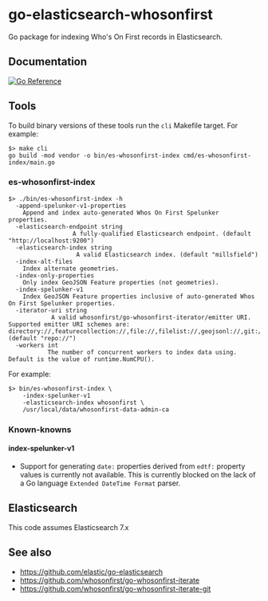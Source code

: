 # go-elasticsearch-whosonfirst

Go package for indexing Who's On First records in Elasticsearch.

## Documentation

[![Go Reference](https://pkg.go.dev/badge/github.com/sfomuseum/go-elasticsearch-whosonfirst.svg)](https://pkg.go.dev/github.com/sfomuseum/go-elasticsearch-whosonfirst)

## Tools

To build binary versions of these tools run the `cli` Makefile target. For example:

```
$> make cli
go build -mod vendor -o bin/es-whosonfirst-index cmd/es-whosonfirst-index/main.go
```

### es-whosonfirst-index

```
$> ./bin/es-whosonfirst-index -h
  -append-spelunker-v1-properties
	Append and index auto-generated Whos On First Spelunker properties.
  -elasticsearch-endpoint string
    			  A fully-qualified Elasticsearch endpoint. (default "http://localhost:9200")
  -elasticsearch-index string
    		       A valid Elasticsearch index. (default "millsfield")
  -index-alt-files
	Index alternate geometries.
  -index-only-properties
	Only index GeoJSON Feature properties (not geometries).
  -index-spelunker-v1
	Index GeoJSON Feature properties inclusive of auto-generated Whos On First Spelunker properties.
  -iterator-uri string
    		A valid whosonfirst/go-whosonfirst-iterator/emitter URI. Supported emitter URI schemes are: directory://,featurecollection://,file://,filelist://,geojsonl://,git://,repo:// (default "repo://")
  -workers int
    	   The number of concurrent workers to index data using. Default is the value of runtime.NumCPU().
```	

For example:

```
$> bin/es-whosonfirst-index \
	-index-spelunker-v1
	-elasticsearch-index whosonfirst \
	/usr/local/data/whosonfirst-data-admin-ca
```

### Known-knowns

#### index-spelunker-v1

* Support for generating `date:` properties derived from `edtf:` property values is currently not available. This is currently blocked on the lack of a Go language `Extended DateTime Format` parser.

## Elasticsearch

This code assumes Elasticsearch 7.x

## See also

* https://github.com/elastic/go-elasticsearch
* https://github.com/whosonfirst/go-whosonfirst-iterate
* https://github.com/whosonfirst/go-whosonfirst-iterate-git